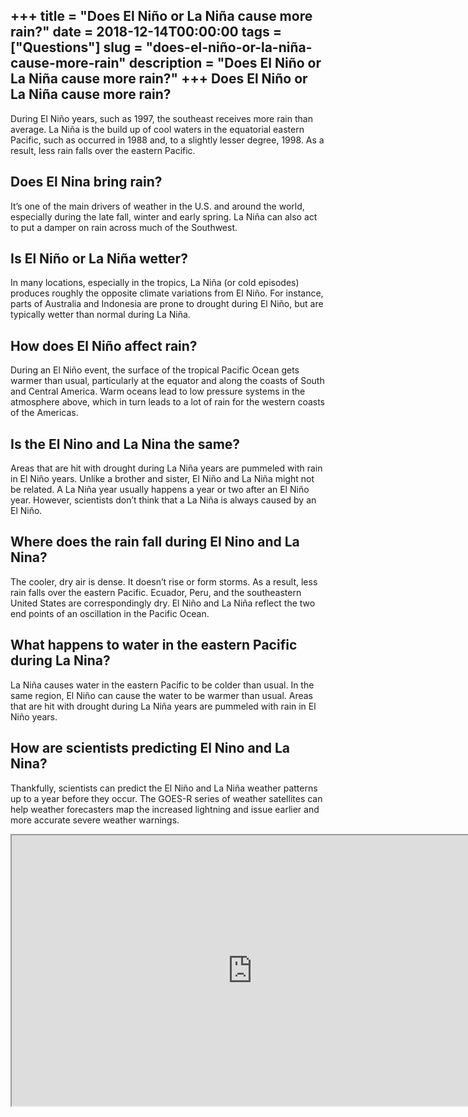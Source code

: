 +++
title = "Does El Niño or La Niña cause more rain?"
date = 2018-12-14T00:00:00
tags = ["Questions"]
slug = "does-el-niño-or-la-niña-cause-more-rain"
description = "Does El Niño or La Niña cause more rain?"
+++
Does El Niño or La Niña cause more rain?
----------------------------------------

During El Niño years, such as 1997, the southeast receives more rain than average. La Niña is the build up of cool waters in the equatorial eastern Pacific, such as occurred in 1988 and, to a slightly lesser degree, 1998. As a result, less rain falls over the eastern Pacific.

Does El Nina bring rain?
------------------------

It’s one of the main drivers of weather in the U.S. and around the world, especially during the late fall, winter and early spring. La Niña can also act to put a damper on rain across much of the Southwest.

Is El Niño or La Niña wetter?
-----------------------------

In many locations, especially in the tropics, La Niña (or cold episodes) produces roughly the opposite climate variations from El Niño. For instance, parts of Australia and Indonesia are prone to drought during El Niño, but are typically wetter than normal during La Niña.

How does El Niño affect rain?
-----------------------------

During an El Niño event, the surface of the tropical Pacific Ocean gets warmer than usual, particularly at the equator and along the coasts of South and Central America. Warm oceans lead to low pressure systems in the atmosphere above, which in turn leads to a lot of rain for the western coasts of the Americas.

Is the El Nino and La Nina the same?
------------------------------------

Areas that are hit with drought during La Niña years are pummeled with rain in El Niño years. Unlike a brother and sister, El Niño and La Niña might not be related. A La Niña year usually happens a year or two after an El Niño year. However, scientists don’t think that a La Niña is always caused by an El Niño.

Where does the rain fall during El Nino and La Nina?
----------------------------------------------------

The cooler, dry air is dense. It doesn’t rise or form storms. As a result, less rain falls over the eastern Pacific. Ecuador, Peru, and the southeastern United States are correspondingly dry. El Niño and La Niña reflect the two end points of an oscillation in the Pacific Ocean.

What happens to water in the eastern Pacific during La Nina?
------------------------------------------------------------

La Niña causes water in the eastern Pacific to be colder than usual. In the same region, El Niño can cause the water to be warmer than usual. Areas that are hit with drought during La Niña years are pummeled with rain in El Niño years.

How are scientists predicting El Nino and La Nina?
--------------------------------------------------

Thankfully, scientists can predict the El Niño and La Niña weather patterns up to a year before they occur. The GOES-R series of weather satellites can help weather forecasters map the increased lightning and issue earlier and more accurate severe weather warnings.

<iframe allow="accelerometer; autoplay; clipboard-write; encrypted-media; gyroscope; picture-in-picture" allowfullscreen="" class="__youtube_prefs__  epyt-is-override  no-lazyload" data-no-lazy="1" data-origheight="433" data-origwidth="770" data-skipgform_ajax_framebjll="" height="433" id="_ytid_19783" loading="lazy" src="https://www.youtube.com/embed/WPA-KpldDVc?enablejsapi=1&autoplay=0&cc_load_policy=0&cc_lang_pref=&iv_load_policy=1&loop=0&modestbranding=0&rel=1&fs=1&playsinline=0&autohide=2&theme=dark&color=red&controls=1&" title="YouTube player" width="770"></iframe>